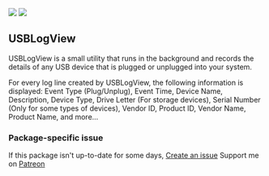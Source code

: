 [![](https://img.shields.io/chocolatey/v/usblogview?color=green&label=usblogview)](https://chocolatey.org/packages/usblogview) [![](https://img.shields.io/chocolatey/dt/usblogview)](https://chocolatey.org/packages/usblogview)

## USBLogView
USBLogView is a small utility that runs in the background and records the details of any USB device 
that is plugged or unplugged into your system.

For every log line created by USBLogView, the following information is displayed: Event Type 
(Plug/Unplug), Event Time, Device Name, Description, Device Type, Drive Letter (For storage 
devices), Serial Number (Only for some types of devices), Vendor ID, Product ID, Vendor Name, 
Product Name, and more...

### Package-specific issue
If this package isn't up-to-date for some days, [Create an issue](https://github.com/tunisiano187/chocolatey-packages/issues/new)
Support me on [Patreon](https://www.patreon.com/bePatron?u=39585820)